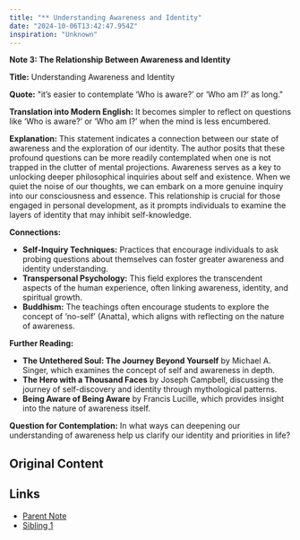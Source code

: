 ```yaml
---
title: "** Understanding Awareness and Identity"
date: "2024-10-06T13:42:47.954Z"
inspiration: "Unknown"
---
```


**Note 3: The Relationship Between Awareness and Identity**

**Title:** Understanding Awareness and Identity

**Quote:** "it’s easier to contemplate ‘Who is aware?’ or ‘Who am I?’ as long."

**Translation into Modern English:** It becomes simpler to reflect on questions like ‘Who is aware?’ or ‘Who am I?’ when the mind is less encumbered.

**Explanation:** This statement indicates a connection between our state of awareness and the exploration of our identity. The author posits that these profound questions can be more readily contemplated when one is not trapped in the clutter of mental projections. Awareness serves as a key to unlocking deeper philosophical inquiries about self and existence. When we quiet the noise of our thoughts, we can embark on a more genuine inquiry into our consciousness and essence. This relationship is crucial for those engaged in personal development, as it prompts individuals to examine the layers of identity that may inhibit self-knowledge.

**Connections:**
- **Self-Inquiry Techniques:** Practices that encourage individuals to ask probing questions about themselves can foster greater awareness and identity understanding.
- **Transpersonal Psychology:** This field explores the transcendent aspects of the human experience, often linking awareness, identity, and spiritual growth.
- **Buddhism:** The teachings often encourage students to explore the concept of ‘no-self’ (Anatta), which aligns with reflecting on the nature of awareness.

**Further Reading:**
- **The Untethered Soul: The Journey Beyond Yourself** by Michael A. Singer, which examines the concept of self and awareness in depth.
- **The Hero with a Thousand Faces** by Joseph Campbell, discussing the journey of self-discovery and identity through mythological patterns.
- **Being Aware of Being Aware** by Francis Lucille, which provides insight into the nature of awareness itself.

**Question for Contemplation:** In what ways can deepening our understanding of awareness help us clarify our identity and priorities in life?

## Original Content



## Links

- [Parent Note](/parent-note.md)
- [Sibling 1](/zettel1.md)
